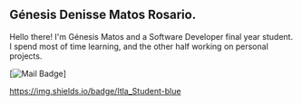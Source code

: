 ## Génesis Denisse Matos Rosario. 

Hello there! I'm Génesis Matos and a Software Developer final year student. 
I spend most of time learning, and the other half working on personal projects.








[![Mail Badge](https://img.shields.io/badge/-@gen_m14-E16A54?style=flat&labelColor=E16A54&logo=instagram&logoColor=white)]


https://img.shields.io/badge/Itla_Student-blue
